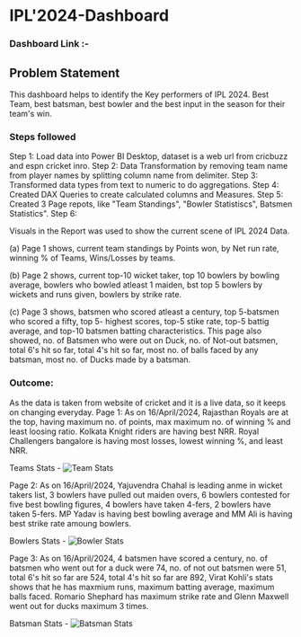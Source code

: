 # IPL'2024-Dashboard

### Dashboard Link :-

## Problem Statement

This dashboard helps to identify the Key performers of IPL 2024. Best Team, best batsman, best bowler and the best input in the season for their team's win.


### Steps followed

Step 1: Load data into Power BI Desktop, dataset is a web url from cricbuzz and espn cricket inro.
Step 2: Data Transformation by removing team name from player names by splitting column name from delimiter.
Step 3: Transformed data types from text to numeric to do aggregations.
Step 4: Created DAX Queries to create calculated columns and Measures.
Step 5: Created 3 Page repots, like "Team Standings", "Bowler Statistiscs", Batsmen Statistics".
Step 6: 


Visuals in the Report was used to show the current scene of IPL 2024 Data.

  (a) Page 1 shows, current team standings by Points won, by Net run rate, winning % of Teams, Wins/Losses by teams.

  (b) Page 2 shows, current top-10 wicket taker, top 10 bowlers by bowling average, bowlers who bowled atleast 1 maiden, bst top 5 bowlers by wickets and runs given, bowlers by strike rate.

  (c) Page 3 shows, batsmen who scored atleast a century, top 5-batsmen who scored a fifty, top 5- highest scores, top-5 stike rate, top-5 battig average, and top-10 batsmen batting characteristics. This page also showed, no. of Batsmen who were out on Duck, no. of Not-out batsmen, total 6's hit so far, total 4's hit so far, most no. of balls faced by any batsman, most no. of Ducks made by a batsman.
  
  
 
### Outcome:

As the data is taken from website of cricket and it is a live data, so it keeps on changing everyday. 
Page 1: As on 16/April/2024, Rajasthan Royals are at the top, having maximum no. of points, max maximum no. of winning % and least loosing ratio. Kolkata Knight riders are having best NRR. Royal Challengers bangalore is having most losses, lowest winning %, and least NRR.

Teams Stats - ![Team Stats](https://github.com/nishantwithu/IPL-2024/assets/8820321/56aa2427-41db-45fa-8655-7e96f4f11387)

Page 2: As on 16/April/2024, Yajuvendra Chahal is leading anme in wicket takers list, 3 bowlers have pulled out maiden overs, 6 bowlers contested for five best bowling figures, 4 bowlers have taken 4-fers, 2 bowlers have taken 5-fers. MP Yadav is having best bowling average and MM Ali is having best strike rate amoung bowlers.

Bowlers Stats - ![Bowler Stats](https://github.com/nishantwithu/IPL-2024/assets/8820321/5d5be714-2750-4fd2-a5c7-bd8cc5fefe2f)

Page 3: As on 16/April/2024, 4 batsmen have scored a century, no. of batsmen who went out for a duck were 74, no. of not out batsmen were 51, total 6's hit so far are 524, total 4's hit so far are 892, Virat Kohli's stats shows that he has maxmium runs, maximum batting average, maximum balls faced. Romario Shephard has maximum strike rate and Glenn Maxwell went out for ducks maximum 3 times.

Batsman Stats - ![Batsman Stats](https://github.com/nishantwithu/IPL-2024/assets/8820321/db63a42e-6a50-47ff-a405-00c79c69fe20)
